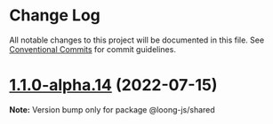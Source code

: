 # Change Log

All notable changes to this project will be documented in this file.
See [Conventional Commits](https://conventionalcommits.org) for commit guidelines.

# [1.1.0-alpha.14](https://github.com/loong-js/loong/compare/v1.1.0-alpha.13...v1.1.0-alpha.14) (2022-07-15)

**Note:** Version bump only for package @loong-js/shared

